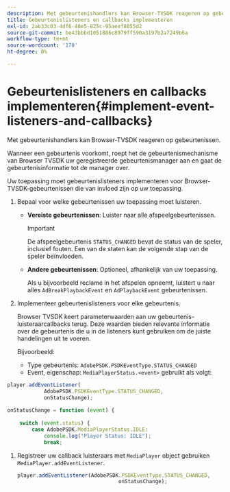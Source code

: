 ```yaml
---
description: Met gebeurtenishandlers kan Browser-TVSDK reageren op gebeurtenissen.
title: Gebeurtenislisteners en callbacks implementeren
exl-id: 2ab33c03-4df6-48e5-825c-95aeef8855d2
source-git-commit: be43bbbd1051886c8979ff590a3197b2a7249b6a
workflow-type: tm+mt
source-wordcount: '170'
ht-degree: 0%

---
```


# Gebeurtenislisteners en callbacks implementeren{#implement-event-listeners-and-callbacks}

Met gebeurtenishandlers kan Browser-TVSDK reageren op gebeurtenissen.

Wanneer een gebeurtenis voorkomt, roept het de gebeurtenismechanisme van Browser TVSDK uw geregistreerde gebeurtenismanager aan en gaat de gebeurtenisinformatie tot de manager over.

Uw toepassing moet gebeurtenislisteners implementeren voor Browser-TVSDK-gebeurtenissen die van invloed zijn op uw toepassing.

1. Bepaal voor welke gebeurtenissen uw toepassing moet luisteren.

   * **Vereiste gebeurtenissen**: Luister naar alle afspeelgebeurtenissen.

      >[!IMPORTANT]
      >
      >De afspeelgebeurtenis `STATUS_CHANGED` bevat de status van de speler, inclusief fouten. Een van de staten kan de volgende stap van de speler beïnvloeden.

   * **Andere gebeurtenissen**: Optioneel, afhankelijk van uw toepassing.

      Als u bijvoorbeeld reclame in het afspelen opneemt, luistert u naar alles `AdBreakPlaybackEvent` en `AdPlaybackEvent` gebeurtenissen.

1. Implementeer gebeurtenislisteners voor elke gebeurtenis.

   Browser TVSDK keert parameterwaarden aan uw gebeurtenis-luisteraarcallbacks terug. Deze waarden bieden relevante informatie over de gebeurtenis die u in de listeners kunt gebruiken om de juiste handelingen uit te voeren.

   Bijvoorbeeld:

   * Type gebeurtenis: `AdobePSDK.PSDKEventType.STATUS_CHANGED`
   * Event, eigenschap: `MediaPlayerStatus.<event>` gebruikt als volgt:

```js
player.addEventListener( 
            AdobePSDK.PSDKEventType.STATUS_CHANGED,  
            onStatusChange); 
 
onStatusChange = function (event) { 
 
    switch (event.status) { 
        case AdobePSDK.MediaPlayerStatus.IDLE: 
            console.log("Player Status: IDLE"); 
            break;
```

1. Registreer uw callback luisteraars met `MediaPlayer` object gebruiken `MediaPlayer.addEventListener`.

   ```js
   player.addEventListener(AdobePSDK.PSDKEventType.STATUS_CHANGED,  
                                    onStatusChange);
   ```
